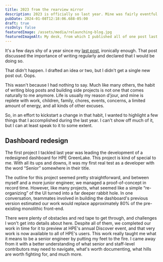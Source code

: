 ```yaml
---
title: 2023 from the rearview mirror
description: 2023 is officially so last year. Mine was fairly eventful.
pubDate: 2024-01-08T12:18:06.688-05:00
draft: true
rssOnly: false
featuredImage: /assets/media/relaunching-blog.jpg
featuredImageAlt: My desk, from which I published all of one post last year.
---
```

It's a few days shy of a year since my [last post](https://charlesvillard.co/blog/2023-02-05-keeping-a-record/), ironically enough. That post discussed the importance of writing regularly and declared that I would be doing so.

That didn't happen. I drafted an idea or two, but I didn't get a single new post out. Oops.

This wasn't because I had nothing to say. Much like many others, the habit of writing blog posts and building side projects is not one that comes naturally to me anymore. Life is usually my reason d'jour, and mine is replete with work, children, family, chores, events, concerns, a limited amount of energy, and all kinds of other excuses. 

So, in an effort to kickstart a change in that habit, I wanted to highlight a few things that I accomplished during the last year. I can't show off much of it, but I can at least speak to it to some extent.

## Dashboard redesign

The first project I tackled last year was leading the development of a redesigned dashboard for HPE GreenLake. This project is kind of special to me. With all its ups and downs, it was my first real test as a developer with the word “Senior” somewhere in their title.

The outline for this project seemed pretty straightforward, and between myself and a more junior engineer, we managed a proof-of-concept in record time. However, like many projects, what seemed like a simple “re-organizing” of the UI turned into a far deeper rabbit hole. In one conversation, teammates involved in building the dashboard's previous version estimated our work would replace approximately 80% of the pre-existing monolithic front-end.

There were plenty of obstacles and red tape to get through, and challenges I won't get into details about here. Despite all of them, we completed our work in time for it to preview at HPE's annual Discover event, and that very work is now available to all of HPE's users. This work really taught me what it means to be a senior engineer by putting my feet to the fire. I came away from it with a better understanding of what senior and staff-level contributors may need to navigate, what's worth documenting, what hills are worth fighting for, and much more.


